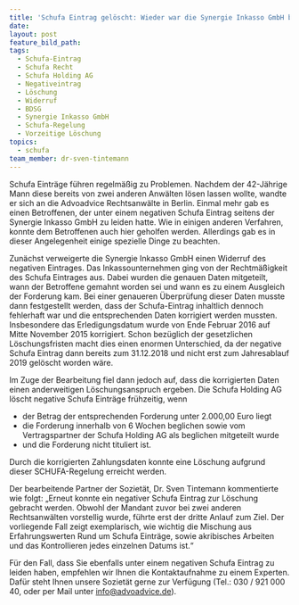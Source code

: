```yaml
---
title: 'Schufa Eintrag gelöscht: Wieder war die Synergie Inkasso GmbH beteiligt'
date:
layout: post
feature_bild_path:
tags:
  - Schufa-Eintrag
  - Schufa Recht
  - Schufa Holding AG
  - Negativeintrag
  - Löschung
  - Widerruf
  - BDSG
  - Synergie Inkasso GmbH
  - Schufa-Regelung
  - Vorzeitige Löschung
topics:
  - schufa
team_member: dr-sven-tintemann
---
```



Schufa Eintr&auml;ge f&uuml;hren regelm&auml;&szlig;ig zu Problemen. Nachdem der 42-J&auml;hrige Mann diese bereits von zwei anderen Anw&auml;lten l&ouml;sen lassen wollte, wandte er sich an die Advoadvice Rechtsanw&auml;lte in Berlin. Einmal mehr gab es einen Betroffenen, der unter einem negativen Schufa Eintrag seitens der Synergie Inkasso GmbH zu leiden hatte. Wie in einigen anderen Verfahren, konnte dem Betroffenen auch hier geholfen werden. Allerdings gab es in dieser Angelegenheit einige spezielle Dinge zu beachten.

Zun&auml;chst verweigerte die Synergie Inkasso GmbH einen Widerruf des negativen Eintrages. Das Inkassounternehmen ging von der Rechtm&auml;&szlig;igkeit des Schufa Eintrages aus. Dabei wurden die genauen Daten mitgeteilt, wann der Betroffene gemahnt worden sei und wann es zu einem Ausgleich der Forderung kam. Bei einer genaueren &Uuml;berpr&uuml;fung dieser Daten musste dann festgestellt werden, dass der Schufa-Eintrag inhaltlich dennoch fehlerhaft war und die entsprechenden Daten korrigiert werden mussten. Insbesondere das Erledigungsdatum wurde von Ende Februar 2016 auf Mitte November 2015 korrigiert. Schon bez&uuml;glich der gesetzlichen L&ouml;schungsfristen macht dies einen enormen Unterschied, da der negative Schufa Eintrag dann bereits zum 31.12.2018 und nicht erst zum Jahresablauf 2019 gel&ouml;scht worden w&auml;re.

Im Zuge der Bearbeitung fiel dann jedoch auf, dass die korrigierten Daten einen anderweitigen L&ouml;schungsanspruch ergeben. Die Schufa Holding AG l&ouml;scht negative Schufa Eintr&auml;ge fr&uuml;hzeitig, wenn

* der Betrag der entsprechenden Forderung unter 2.000,00 Euro liegt
* die Forderung innerhalb von 6 Wochen beglichen sowie vom Vertragspartner der Schufa Holding AG als beglichen mitgeteilt wurde
* und die Forderung nicht tituliert ist.

Durch die korrigierten Zahlungsdaten konnte eine L&ouml;schung aufgrund dieser SCHUFA-Regelung erreicht werden.

Der bearbeitende Partner der Soziet&auml;t, Dr. Sven Tintemann kommentierte wie folgt: „Erneut konnte ein negativer Schufa Eintrag zur L&ouml;schung gebracht werden. Obwohl der Mandant zuvor bei zwei anderen Rechtsanw&auml;lten vorstellig wurde, f&uuml;hrte erst der dritte Anlauf zum Ziel. Der vorliegende Fall zeigt exemplarisch, wie wichtig die Mischung aus Erfahrungswerten Rund um Schufa Eintr&auml;ge, sowie akribisches Arbeiten und das Kontrollieren jedes einzelnen Datums ist.“

F&uuml;r den Fall, dass Sie ebenfalls unter einem negativen Schufa Eintrag zu leiden haben, empfehlen wir Ihnen die Kontaktaufnahme zu einem Experten. Daf&uuml;r steht Ihnen unsere Soziet&auml;t gerne zur Verf&uuml;gung (Tel.: 030 / 921 000 40, oder per Mail unter info@advoadvice.de).